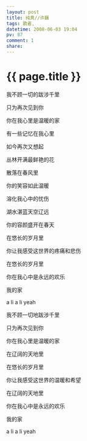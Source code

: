 ```yaml
---
layout: post
title: 纯真//许巍
tags: 歌者,
datetime: 2008-06-03 19:04
pv: 87
comment: 1
share: 
---
```


{{ page.title }}
================

 <p>我不顾一切的跋涉千里</p><p>只为再次见到你</p><p>你在我心里是温暖的家</p><p>有一些记忆在我心里</p><p>如今再次又想起</p><p>丛林开满最鲜艳的花</p><p>散落在春风里</p><p>你的笑容如此温暖</p><p>溶化我心中的忧伤</p><p>湖水湛蓝天空辽远</p><p>你的容颜盛开在春天</p><p>在悠长的岁月里</p><p>你让我感受这世界的疼痛和悲伤</p><p>在悠长的岁月里</p><p>你在我心中是永远的欢乐</p><p>我的家</p><p>a li a li yeah</p><p> </p><p>我不顾一切地跋涉千里</p><p>只为再次见到你</p><p>你在我心里是温暖的家</p><p>在辽阔的天地里</p><p>在悠长的岁月里</p><p>你让我感受这世界的温暖和希望</p><p>在辽阔的天地里</p><p>你在我心中是永远的欢乐</p><p>我的家</p><p>a li a li yeah</p> 

